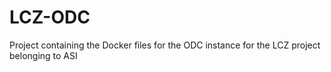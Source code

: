 # LCZ-ODC
Project containing the Docker files for the ODC instance for the LCZ project belonging to ASI
